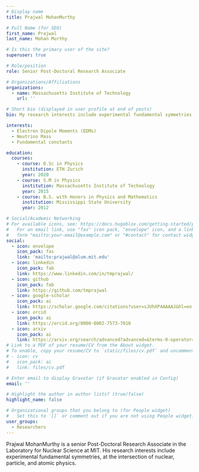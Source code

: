 ```yaml
---
# Display name
title: Prajwal MohanMurthy

# Full Name (for SEO)
first_name: Prajwal
last_name: Mohan Murthy

# Is this the primary user of the site?
superuser: true

# Role/position
role: Senior Post-Doctoral Research Associate

# Organizations/Affiliations
organizations:
  - name: Massachusetts Institute of Technology
    url: ''

# Short bio (displayed in user profile at end of posts)
bio: My research interests include experimental fundamental symmetries, at the intersections of nuclear and atomic physics.

interests:
  - Electron Dipole Moments (EDMs)
  - Neutrino Mass
  - Fundamental constants

education:
  courses:
    - course: D.Sc in Physics
      institution: ETH Zurich
      year: 2020
    - course: S.M in Physics
      institution: Massachusetts Institute of Technology
      year: 2015
    - course: B.S. with Honors in Physics and Mathematics
      institution: Mississippi State University
      year: 2012

# Social/Academic Networking
# For available icons, see: https://docs.hugoblox.com/getting-started/page-builder/#icons
#   For an email link, use "fas" icon pack, "envelope" icon, and a link in the
#   form "mailto:your-email@example.com" or "#contact" for contact widget.
social:
  - icon: envelope
    icon_pack: fas
    link: 'mailto:prajwal@alum.mit.edu'
  - icon: linkedin
    icon_pack: fab
    link: https://www.linkedin.com/in/tmprajwal/
  - icon: github
    icon_pack: fab
    link: https://github.com/tmprajwal
  - icon: google-scholar
    icon_pack: ai
    link: https://scholar.google.com/citations?user=sJUhXP4AAAAJ&hl=en
  - icon: orcid
    icon_pack: ai
    link: https://orcid.org/0000-0002-7573-7010  
  - icon: arxiv
    icon_pack: ai
    link: https://arxiv.org/search/advanced?advanced=&terms-0-operator=AND&terms-0-term=Murthy%2C+P+T+M&terms-0-field=author&terms-1-operator=OR&terms-1-term=Mohanmurthy%2C+P&terms-1-field=author&terms-2-operator=OR&terms-2-term=Murthy%2C+P+M&terms-2-field=author&classification-physics_archives=all&date-filter_by=all_dates&date-year=&date-from_date=&date-to_date=&date-date_type=submitted_date&abstracts=show&size=50&order=-announced_date_first
# Link to a PDF of your resume/CV from the About widget.
# To enable, copy your resume/CV to `static/files/cv.pdf` and uncomment the lines below.
# - icon: cv
#   icon_pack: ai
#   link: files/cv.pdf

# Enter email to display Gravatar (if Gravatar enabled in Config)
email: ''

# Highlight the author in author lists? (true/false)
highlight_name: false

# Organizational groups that you belong to (for People widget)
#   Set this to `[]` or comment out if you are not using People widget.
user_groups:
  - Researchers
---
```


Prajwal MohanMurthy is a senior Post-Doctoral Research Associate in the Laboratory for Nuclear Science at MIT. His research interests include experimental fundamental symmetries, at the intersection of nuclear, particle, and atomic physics.


